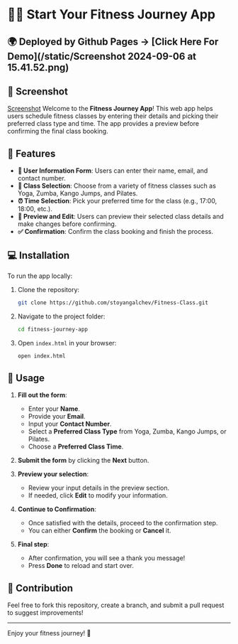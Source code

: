 # 🏋️‍♀️ Start Your Fitness Journey App
## 🌍 Deployed by Github Pages -> [Click Here For Demo](/static/Screenshot 2024-09-06 at 15.41.52.png)
## 🎨 Screenshot
[Screenshot](/static/Screenshots.png)
Welcome to the **Fitness Journey App**! This web app helps users schedule fitness classes by entering their details and picking their preferred class type and time. The app provides a preview before confirming the final class booking.

## 🌟 Features

- **👤 User Information Form**: Users can enter their name, email, and contact number.
- **🧘 Class Selection**: Choose from a variety of fitness classes such as Yoga, Zumba, Kango Jumps, and Pilates.
- **⏰ Time Selection**: Pick your preferred time for the class (e.g., 17:00, 18:00, etc.).
- **👀 Preview and Edit**: Users can preview their selected class details and make changes before confirming.
- **✅ Confirmation**: Confirm the class booking and finish the process.

## 💻 Installation

To run the app locally:

1. Clone the repository:

   ```bash
   git clone https://github.com/stoyangalchev/Fitness-Class.git
   ```

2. Navigate to the project folder:

   ```bash
   cd fitness-journey-app
   ```

3. Open `index.html` in your browser:

   ```bash
   open index.html
   ```

## 🚀 Usage

1. **Fill out the form**:
   - Enter your **Name**.
   - Provide your **Email**.
   - Input your **Contact Number**.
   - Select a **Preferred Class Type** from Yoga, Zumba, Kango Jumps, or Pilates.
   - Choose a **Preferred Class Time**.
   
2. **Submit the form** by clicking the **Next** button.

3. **Preview your selection**:
   - Review your input details in the preview section.
   - If needed, click **Edit** to modify your information.

4. **Continue to Confirmation**:
   - Once satisfied with the details, proceed to the confirmation step.
   - You can either **Confirm** the booking or **Cancel** it.

5. **Final step**:
   - After confirmation, you will see a thank you message!
   - Press **Done** to reload and start over.




## 🤝 Contribution

Feel free to fork this repository, create a branch, and submit a pull request to suggest improvements!

---

Enjoy your fitness journey! 💪
